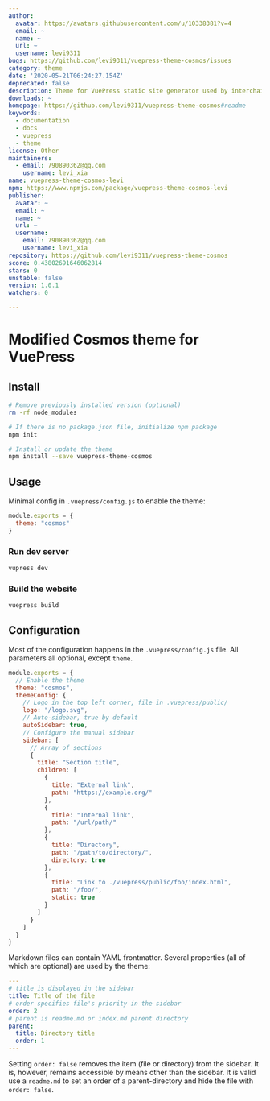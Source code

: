 ```yaml
---
author:
  avatar: https://avatars.githubusercontent.com/u/10338381?v=4
  email: ~
  name: ~
  url: ~
  username: levi9311
bugs: https://github.com/levi9311/vuepress-theme-cosmos/issues
category: theme
date: '2020-05-21T06:24:27.154Z'
deprecated: false
description: Theme for VuePress static site generator used by interchain projects.
downloads: ~
homepage: https://github.com/levi9311/vuepress-theme-cosmos#readme
keywords:
  - documentation
  - docs
  - vuepress
  - theme
license: Other
maintainers:
  - email: 790890362@qq.com
    username: levi_xia
name: vuepress-theme-cosmos-levi
npm: https://www.npmjs.com/package/vuepress-theme-cosmos-levi
publisher:
  avatar: ~
  email: ~
  name: ~
  url: ~
  username:
    email: 790890362@qq.com
    username: levi_xia
repository: https://github.com/levi9311/vuepress-theme-cosmos
score: 0.43802691646062814
stars: 0
unstable: false
version: 1.0.1
watchers: 0

---
```


# Modified Cosmos theme for VuePress

## Install

```sh
# Remove previously installed version (optional)
rm -rf node_modules

# If there is no package.json file, initialize npm package
npm init

# Install or update the theme
npm install --save vuepress-theme-cosmos
```

## Usage

Minimal config in `.vuepress/config.js` to enable the theme:

```js
module.exports = {
  theme: "cosmos"
}
```

### Run dev server

```sh
vupress dev
```

### Build the website

```
vuepress build
```

## Configuration

Most of the configuration happens in the `.vuepress/config.js` file. All parameters all optional, except `theme`.

```js
module.exports = {
  // Enable the theme
  theme: "cosmos",
  themeConfig: {
    // Logo in the top left corner, file in .vuepress/public/
    logo: "/logo.svg",
    // Auto-sidebar, true by default
    autoSidebar: true,
    // Configure the manual sidebar
    sidebar: [
      // Array of sections
      {
        title: "Section title",
        children: [
          {
            title: "External link",
            path: "https://example.org/"
          },
          {
            title: "Internal link",
            path: "/url/path/"
          },
          {
            title: "Directory",
            path: "/path/to/directory/",
            directory: true
          },
          {
            title: "Link to ./vuepress/public/foo/index.html",
            path: "/foo/",
            static: true
          }
        ]
      }
    ]
  }
}
```

Markdown files can contain YAML frontmatter. Several properties (all of which are optional) are used by the theme:

```yaml
---
# title is displayed in the sidebar
title: Title of the file
# order specifies file's priority in the sidebar
order: 2
# parent is readme.md or index.md parent directory
parent:
  title: Directory title
  order: 1
---
```

Setting `order: false` removes the item (file or directory) from the sidebar. It is, however, remains accessible by means other than the sidebar. It is valid use a `readme.md` to set an order of a parent-directory and hide the file with `order: false`.
